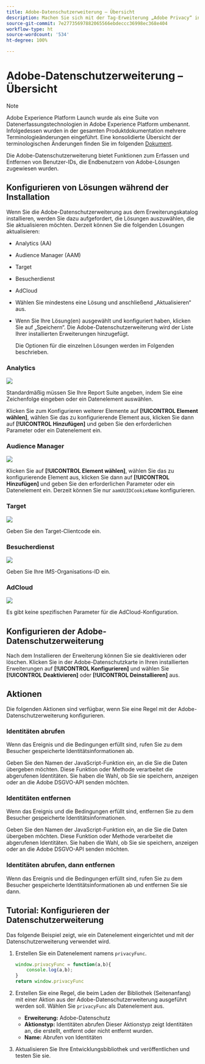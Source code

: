 ```yaml
---
title: Adobe-Datenschutzerweiterung – Übersicht
description: Machen Sie sich mit der Tag-Erweiterung „Adobe Privacy“ in Adobe Experience Platform vertraut.
source-git-commit: 7e27735697882065566ebdeccc36998ec368e404
workflow-type: ht
source-wordcount: '534'
ht-degree: 100%

---
```


# Adobe-Datenschutzerweiterung – Übersicht

>[!NOTE]
>
>Adobe Experience Platform Launch wurde als eine Suite von Datenerfassungstechnologien in Adobe Experience Platform umbenannt. Infolgedessen wurden in der gesamten Produktdokumentation mehrere Terminologieänderungen eingeführt. Eine konsolidierte Übersicht der terminologischen Änderungen finden Sie im folgenden [Dokument](../../../term-updates.md).

Die Adobe-Datenschutzerweiterung bietet Funktionen zum Erfassen und Entfernen von Benutzer-IDs, die Endbenutzern von Adobe-Lösungen zugewiesen wurden.

## Konfigurieren von Lösungen während der Installation

Wenn Sie die Adobe-Datenschutzerweiterung aus dem Erweiterungskatalog installieren, werden Sie dazu aufgefordert, die Lösungen auszuwählen, die Sie aktualisieren möchten. Derzeit können Sie die folgenden Lösungen aktualisieren:

* Analytics (AA)
* Audience Manager (AAM)
* Target
* Besucherdienst
* AdCloud
* Wählen Sie mindestens eine Lösung und anschließend „Aktualisieren“ aus.
* Wenn Sie Ihre Lösung(en) ausgewählt und konfiguriert haben, klicken Sie auf „Speichern“. Die Adobe-Datenschutzerweiterung wird der Liste Ihrer installierten Erweiterungen hinzugefügt.

   Die Optionen für die einzelnen Lösungen werden im Folgenden beschrieben.

### Analytics

![](../../../images/ext-privacy-aa.jpg)

Standardmäßig müssen Sie Ihre Report Suite angeben, indem Sie eine Zeichenfolge eingeben oder ein Datenelement auswählen.

Klicken Sie zum Konfigurieren weiterer Elemente auf **[!UICONTROL Element wählen]**, wählen Sie das zu konfigurierende Element aus, klicken Sie dann auf **[!UICONTROL Hinzufügen]** und geben Sie den erforderlichen Parameter oder ein Datenelement ein.

### Audience Manager

![](../../../images/ext-privacy-aam.jpg)

Klicken Sie auf **[!UICONTROL Element wählen]**, wählen Sie das zu konfigurierende Element aus, klicken Sie dann auf **[!UICONTROL Hinzufügen]** und geben Sie den erforderlichen Parameter oder ein Datenelement ein. Derzeit können Sie nur `aamUUIDCookieName` konfigurieren.

### Target

![](../../../images/ext-privacy-target.jpg)

Geben Sie den Target-Clientcode ein.

### Besucherdienst

![](../../../images/ext-privacy-visitor.jpg)

Geben Sie Ihre IMS-Organisations-ID ein.

### AdCloud

![](../../../images/ext-privacy-adcloud.jpg)

Es gibt keine spezifischen Parameter für die AdCloud-Konfiguration.

## Konfigurieren der Adobe-Datenschutzerweiterung

Nach dem Installieren der Erweiterung können Sie sie deaktivieren oder löschen. Klicken Sie in der Adobe-Datenschutzkarte in Ihren installierten Erweiterungen auf **[!UICONTROL Konfigurieren]** und wählen Sie **[!UICONTROL Deaktivieren]** oder **[!UICONTROL Deinstallieren]** aus.

## Aktionen

Die folgenden Aktionen sind verfügbar, wenn Sie eine Regel mit der Adobe-Datenschutzerweiterung konfigurieren.

### Identitäten abrufen

Wenn das Ereignis und die Bedingungen erfüllt sind, rufen Sie zu dem Besucher gespeicherte Identitätsinformationen ab.

Geben Sie den Namen der JavaScript-Funktion ein, an die Sie die Daten übergeben möchten. Diese Funktion oder Methode verarbeitet die abgerufenen Identitäten. Sie haben die Wahl, ob Sie sie speichern, anzeigen oder an die Adobe DSGVO-API senden möchten.

### Identitäten entfernen

Wenn das Ereignis und die Bedingungen erfüllt sind, entfernen Sie zu dem Besucher gespeicherte Identitätsinformationen.

Geben Sie den Namen der JavaScript-Funktion ein, an die Sie die Daten übergeben möchten. Diese Funktion oder Methode verarbeitet die abgerufenen Identitäten. Sie haben die Wahl, ob Sie sie speichern, anzeigen oder an die Adobe DSGVO-API senden möchten.

### Identitäten abrufen, dann entfernen

Wenn das Ereignis und die Bedingungen erfüllt sind, rufen Sie zu dem Besucher gespeicherte Identitätsinformationen ab und entfernen Sie sie dann.

## Tutorial: Konfigurieren der Datenschutzerweiterung

Das folgende Beispiel zeigt, wie ein Datenelement eingerichtet und mit der Datenschutzerweiterung verwendet wird.

1. Erstellen Sie ein Datenelement namens `privacyFunc`.

   ```JavaScript
   window.privacyFunc = function(a,b){
       console.log(a,b);
   }
   return window.privacyFunc
   ```

1. Erstellen Sie eine Regel, die beim Laden der Bibliothek (Seitenanfang) mit einer Aktion aus der Adobe-Datenschutzerweiterung ausgeführt werden soll. Wählen Sie `privacyFunc` als Datenelement aus.

   * **Erweiterung:** Adobe-Datenschutz
   * **Aktionstyp:** Identitäten abrufen
Dieser Aktionstyp zeigt Identitäten an, die erstellt, entfernt oder nicht entfernt wurden.
   * **Name:** Abrufen von Identitäten

1. Aktualisieren Sie Ihre Entwicklungsbibliothek und veröffentlichen und testen Sie sie.
